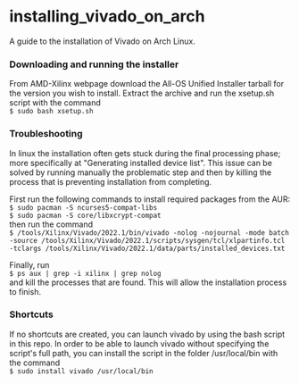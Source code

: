 # installing_vivado_on_arch
A guide to the installation of Vivado on Arch Linux.

### Downloading and running the installer
From AMD-Xilinx webpage download the All-OS Unified Installer tarball for the version you wish to install. Extract the archive and run the xsetup.sh script with the command  
```$ sudo bash xsetup.sh```    

### Troubleshooting
In linux the installation often gets stuck during the final processing phase; more specifically at "Generating installed device list". This issue can be solved by running manually the problematic step and then by killing the process that is preventing installation from completing.

First run the following commands to install required packages from the AUR:   
```$ sudo pacman -S ncurses5-compat-libs```   
```$ sudo pacman -S core/libxcrypt-compat```    
then run the command   
```$ /tools/Xilinx/Vivado/2022.1/bin/vivado -nolog -nojournal -mode batch -source /tools/Xilinx/Vivado/2022.1/scripts/sysgen/tcl/xlpartinfo.tcl -tclargs /tools/Xilinx/Vivado/2022.1/data/parts/installed_devices.txt```   

Finally, run   
```$ ps aux | grep -i xilinx | grep nolog```   
and kill the processes that are found. This will allow the installation process to finish.

### Shortcuts
If no shortcuts are created, you can launch vivado by using the bash script in this repo. In order to be able to launch vivado without specifying the script's full path, you can install the script in the folder /usr/local/bin with the command   
```$ sudo install vivado /usr/local/bin```

